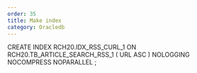 ```yaml
---
order: 35
title: Make index
category: Oracledb
---
```


CREATE INDEX RCH20.IDX_RSS_CURL_1
ON RCH20.TB_ARTICLE_SEARCH_RSS_1
(
	URL ASC
)
NOLOGGING
NOCOMPRESS
NOPARALLEL ;
